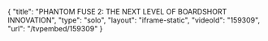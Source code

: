 {
    "title": "PHANTOM FUSE 2: THE NEXT LEVEL OF BOARDSHORT INNOVATION",
    "type": "solo",
    "layout": "iframe-static",
    "videoId": "159309",
    "url": "\/tvpembed\/159309"
}